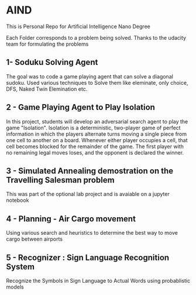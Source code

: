 # AIND

This is Personal Repo for Artificial Intelligence Nano Degree

Each Folder corresponds to a problem being solved. Thanks to the udacity team for formulating the problems
 
## 1- Soduku Solving Agent
The goal was to code a game playing agent that can solve a diagonal sudoku. Used various techniques to Solve them like eleminate, only choice, DFS, Naked Twin Elemination etc.
 

## 2 - Game Playing Agent to Play Isolation

In this project, students will develop an adversarial search agent to play the game "Isolation".  Isolation is a deterministic, two-player game of perfect information in which the players alternate turns moving a single piece from one cell to another on a board.  Whenever either player occupies a cell, that cell becomes blocked for the remainder of the game.  The first player with no remaining legal moves loses, and the opponent is declared the winner.  


## 3 - Simulated Annealing demostration on the Travelling Salesman problem

This was part of the optional lab project and is avaiable on a jupyter notebook

## 4 - Planning - Air Cargo movement
Using various search and heuristics to determine the best way to move cargo between airports

## 5 - Recognizer : Sign Language Recognition System
Recognize the Symbols in Sign Language to Actual Words using probablistic models
